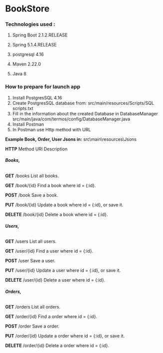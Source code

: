 # BookStore

### Technologies used :

1. Spring Boot 2.1.2.RELEASE

2. Spring 5.1.4.RELEASE

3. postgresql  4.16

4. Maven 2.22.0

5. Java 8

### **How to prepare for launch app**
1. Install PostgresSQL 4.16
2. Create PostgresSQL database from: 
src/main/resources/Scripts/SQL scripts.txt
3. Fill in the information about the created Database in DatabaseManager 
src/main/java/com/termos/config/DatabaseManager.java
4. Install Postman 
5. In Postman use Http method with URL
  
**Example Book, Order, User Jsons in:** src\main\resources\Jsons

**HTTP** Method	URI	Description
###### **Books,**

**GET**	/books	List all books.

**GET**	/book/{id}	Find a book where id = {:id}.

**POST**	/book	Save a book.

**PUT**	/book/{id}	Update a book where id = {:id}, or save it.

**DELETE**	/book/{id}	Delete a book where id = {:id}.
 
######  **Users,** 

**GET**	/users	List all users.

**GET**	/user/{id}	Find a user where id = {:id}.

**POST**	/user	Save a user. 

**PUT**	/user/{id}	Update a user where id = {:id}, or save it.

**DELETE**	/user/{id}	Delete a user where id = {:id}.

######  **Orders,**
 
 **GET**	/orders	List all orders.
 
 **GET**	/order/{id}	Find a order where id = {:id}.
 
 **POST**	/order	Save a order. 
 
 **PUT**	/order/{id}	Update a order where id = {:id}, or save it.
 
 **DELETE**	/order/{id}	Delete a order where id = {:id}.
 
 